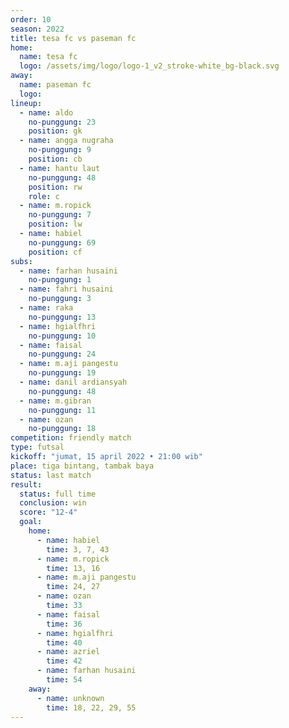 ```yaml
---
order: 10
season: 2022
title: tesa fc vs paseman fc
home:
  name: tesa fc
  logo: /assets/img/logo/logo-1_v2_stroke-white_bg-black.svg
away:
  name: paseman fc
  logo:
lineup:
  - name: aldo
    no-punggung: 23
    position: gk
  - name: angga nugraha
    no-punggung: 9
    position: cb
  - name: hantu laut
    no-punggung: 48
    position: rw
    role: c
  - name: m.ropick
    no-punggung: 7
    position: lw
  - name: habiel
    no-punggung: 69
    position: cf
subs:
  - name: farhan husaini
    no-punggung: 1
  - name: fahri husaini
    no-punggung: 3
  - name: raka
    no-punggung: 13
  - name: hgialfhri
    no-punggung: 10
  - name: faisal
    no-punggung: 24
  - name: m.aji pangestu
    no-punggung: 19
  - name: danil ardiansyah
    no-punggung: 48
  - name: m.gibran
    no-punggung: 11
  - name: ozan
    no-punggung: 18
competition: friendly match
type: futsal
kickoff: "jumat, 15 april 2022 • 21:00 wib"
place: tiga bintang, tambak baya
status: last match
result:
  status: full time
  conclusion: win
  score: "12-4"
  goal: 
    home:
      - name: habiel
        time: 3, 7, 43
      - name: m.ropick
        time: 13, 16
      - name: m.aji pangestu
        time: 24, 27
      - name: ozan
        time: 33
      - name: faisal
        time: 36
      - name: hgialfhri
        time: 40
      - name: azriel
        time: 42
      - name: farhan husaini
        time: 54
    away:
      - name: unknown
        time: 18, 22, 29, 55
---
```

